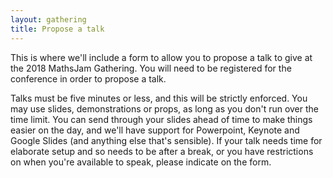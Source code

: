```yaml
---
layout: gathering
title: Propose a talk
---
```


This is where we'll include a form to allow you to propose a talk to give at the 2018 MathsJam Gathering. You will need to be registered for the conference in order to propose a talk.

Talks must be five minutes or less, and this will be strictly enforced. You may use slides, demonstrations or props, as long as you don't run over the time limit. You can send through your slides ahead of time to make things easier on the day, and we'll have support for Powerpoint, Keynote and Google Slides (and anything else that's sensible). If your talk needs time for elaborate setup and so needs to be after a break, or you have restrictions on when you're available to speak, please indicate on the form. 
